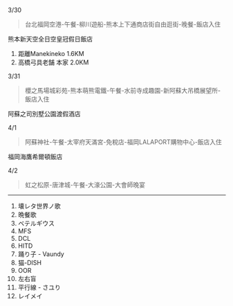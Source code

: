 3/30

>台北福岡空港-午餐-柳川遊船-熊本上下通商店街自由逛街-晚餐-飯店入住

熊本新天空全日空皇冠假日飯店
1. 距離Manekineko 1.6KM
2. 高橋弓具老舗 本家 2.0KM

3/31
>櫻之馬場城彩苑-熊本萌熊電鐵-午餐-水前寺成趣園-新阿蘇大吊橋展望所-飯店入住

阿蘇之司別墅公園渡假酒店

4/1
>阿蘇神社-午餐-太宰府天滿宮-免稅店-福岡LALAPORT購物中心-飯店入住

福岡海鷹希爾頓飯店

4/2
>虹之松原-唐津城-午餐-大濠公園-大會師晚宴

---
1. 壊レタ世界ノ歌
2. 晩餐歌
3. ベテルギウス
4. MFS
5. DCL
6. HITD
7. 踊り子 - Vaundy
8. 猫-DISH
9. OOR
10. 左右盲
11. 平行線 - さユり
12. レイメイ